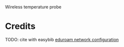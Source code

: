 Wireless temperature probe

# Credits
TODO: cite with easybib
[eduroam network configuration](https://github.com/martinius96/ESP32-eduroam)